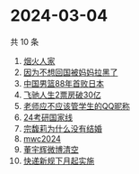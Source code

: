 # 2024-03-04

共 10 条

<!-- BEGIN -->
<!-- 最后更新时间 Mon Mar 04 2024 07:08:18 GMT+0800 (China Standard Time) -->

1. [烟火人家](https://www.zhihu.com/search?q=烟火人家)
1. [因为不想回国被妈妈拉黑了](https://www.zhihu.com/search?q=因为不想回国被妈妈拉黑了)
1. [中国男篮88年首败日本](https://www.zhihu.com/search?q=中国男篮88年首败日本)
1. [飞驰人生2票房破30亿](https://www.zhihu.com/search?q=飞驰人生2票房破30亿)
1. [老师应不应该管学生的QQ昵称](https://www.zhihu.com/search?q=老师应不应该管学生的QQ昵称)
1. [24考研国家线](https://www.zhihu.com/search?q=24考研国家线)
1. [宗馥莉为什么没有结婚](https://www.zhihu.com/search?q=宗馥莉为什么没有结婚)
1. [mwc2024](https://www.zhihu.com/search?q=mwc2024)
1. [董宇辉微博清空](https://www.zhihu.com/search?q=董宇辉微博清空)
1. [快递新规下月起实施](https://www.zhihu.com/search?q=快递新规下月起实施)

<!-- END -->
